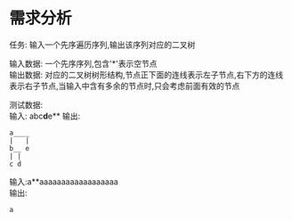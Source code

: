 # 需求分析

任务: 输入一个先序遍历序列,输出该序列对应的二叉树

输入数据: 一个先序序列,包含'*'表示空节点  
输出数据: 对应的二叉树树形结构,节点正下面的连线表示左子节点,右下方的连线表示右子节点,当输入中含有多余的节点时,只会考虑前面有效的节点

测试数据:  
输入: abc**d**e**
输出:
```
a____  
|   |  
b__ e  
| |    
c d    
```

输入:a**aaaaaaaaaaaaaaaaaa  
输出:  
```
a
```
